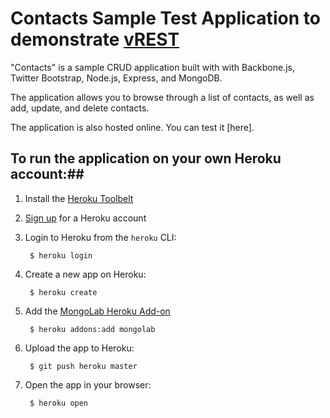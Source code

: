 # Contacts Sample Test Application to demonstrate [vREST](http://vrest.io/i/demo/VC) #

"Contacts" is a sample CRUD application built with with Backbone.js, Twitter Bootstrap, Node.js, Express, and MongoDB.

The application allows you to browse through a list of contacts, as well as add, update, and delete contacts.

The application is also hosted online. You can test it [here].


## To run the application on your own Heroku account:##

1. Install the [Heroku Toolbelt](http://toolbelt.heroku.com)

2. [Sign up](http://heroku.com/signup) for a Heroku account

3. Login to Heroku from the `heroku` CLI:

        $ heroku login

4. Create a new app on Heroku:

        $ heroku create

5. Add the [MongoLab Heroku Add-on](http://addons.heroku.com/mongolab)

        $ heroku addons:add mongolab

6. Upload the app to Heroku:

        $ git push heroku master

7. Open the app in your browser:

        $ heroku open

